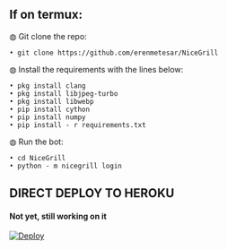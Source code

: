 ## If on termux:

◍ Git clone the repo:

    • git clone https://github.com/erenmetesar/NiceGrill

◍ Install the requirements with the lines below:

    • pkg install clang
    • pkg install libjpeg-turbo
    • pkg install libwebp
    • pip install cython
    • pip install numpy
    • pip install - r requirements.txt

◍ Run the bot:

    • cd NiceGrill
    • python - m nicegrill login

## DIRECT DEPLOY TO HEROKU

#### Not yet, still working on it

[![Deploy](https://www.herokucdn.com/deploy/button.svg)](https://heroku.com/deploy)
